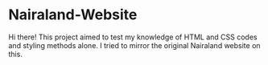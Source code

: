 # Nairaland-Website
Hi there!
This project aimed to test my knowledge of HTML and CSS codes and styling methods alone.
I tried to mirror the original Nairaland website on this.
